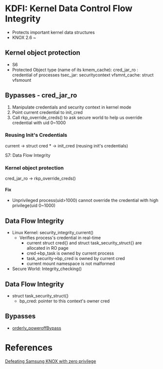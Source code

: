 # KDFI: Kernel Data Control Flow Integrity
  * Protects important kernel data structures
  * KNOX 2.6 ~

## Kernel object protection

* S6
* Protected Object type (name of its kmem_cache):
   cred_jar_ro : credential of processes
   tsec_jar: securitycontext
   vfsmnt_cache: struct vfsmount

## Bypasses - cred_jar_ro

1. Manipulate credentials and security context in kernel mode
2. Point current credential to init_cred
3. Call rkp_override_creds() to ask secure world to help us override credential with uid 0~1000

### Reusing Init's Credentials

current -> struct cred * -> init_cred (reusing init's credentials)

S7: Data Flow Integrity

### Kernel object protection
   cred_jar_ro -> rkp_override_creds()
   
#### Fix

* Unprivileged process(uid>1000) cannot override the credential with high privilege(uid 0~1000)

## Data Flow Integrity
* Linux Kernel: security_integrity_current()
   * Verifies process's credential in real-time
     * current struct cred{} and struct task_security_struct{} are allocated in RO page
     * cred->bp_task is owned by current process
     * task_security->bp_cred is owned by current cred
     * current mount namespace is not malformed
* Secure World: Integrity_checking()

## Data Flow Integrity
* struct task_security_struct{}
   * bp_cred: pointer to this context's owner cred

## Bypasses
* [orderly_poweroff​ Bypass](KernelToUser.md#orderly_poweroff-bypass)

# References

[Defeating Samsung KNOX
with zero privilege](https://www.blackhat.com/docs/us-17/thursday/us-17-Shen-Defeating-Samsung-KNOX-With-Zero-Privilege-wp.pdf)
